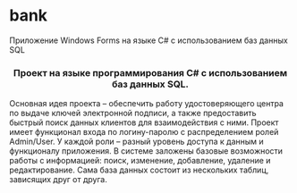# bank
Приложение Windows Forms на языке C# с использованием баз данных SQL
<h3 align="center">Проект на языке программирования C# с использованием баз данных SQL.</h3>
Основная идея проекта – обеспечить работу удостоверяющего центра по выдаче ключей электронной подписи,
а также предоставить быстрый поиск данных клиентов для взаимодействия с ними. 
Проект имеет функционал входа по логину-паролю с распределением ролей Admin/User.
У каждой роли – разный уровень доступа к данным и функционалу приложения. 
В системе заложены базовые возможности работы с информацией: поиск, изменение, добавление, удаление и редактирование. 
Сама база данных состоит из нескольких таблиц, зависящих друг от друга.
